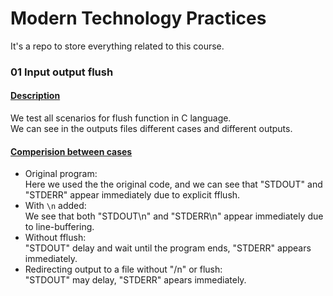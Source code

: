# Modern Technology Practices
It's a repo to store everything related to this course.
### 01 Input output flush 

#### <u>Description</u>
We test all scenarios for flush function in C language.<br>
We can see in the outputs files different cases and different outputs.

#### <u>Comperision between cases</u>
- Original program:<br>
Here we used the the original code, and we can see that "STDOUT" and "STDERR" appear immediately due to explicit fflush.
- With `\n` added:<br> 
We see that both "STDOUT\n" and "STDERR\n" appear immediately due to line-buffering.
- Without fflush:<br> 
"STDOUT" delay and wait until the program ends, "STDERR" appears immediately.
- Redirecting output to a file without "/n" or flush: <br>
"STDOUT" may delay, "STDERR" apears immediately.
